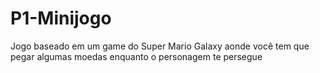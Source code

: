 # P1-Minijogo
Jogo baseado em um game do Super Mario Galaxy aonde você tem que pegar algumas moedas enquanto o personagem te persegue 
